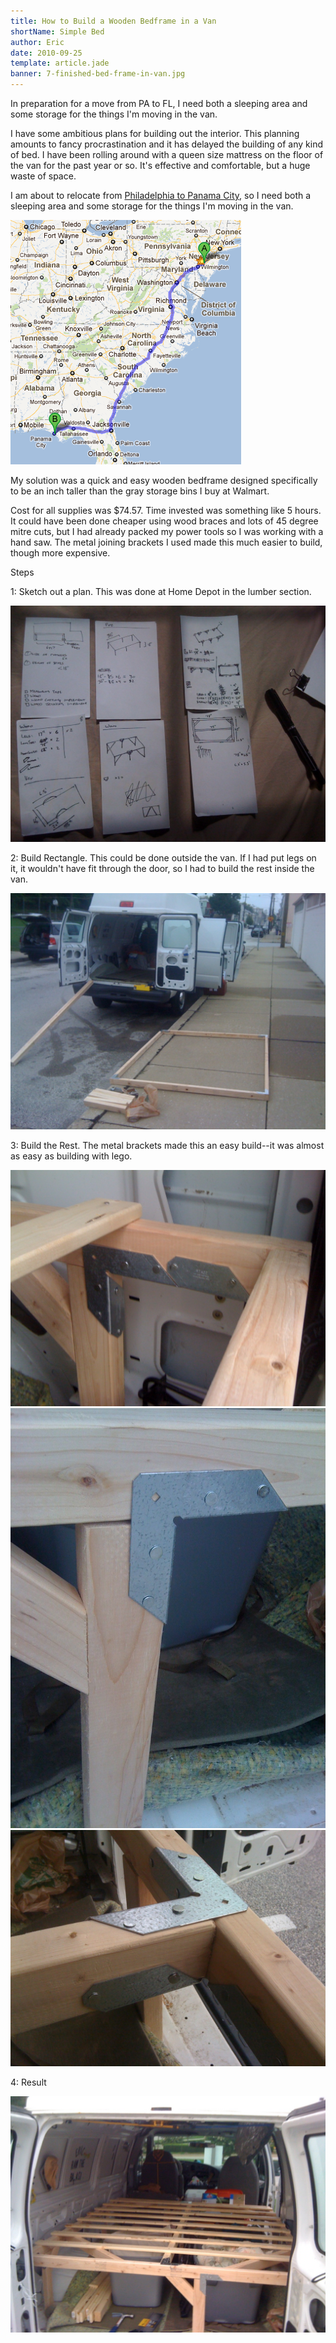 ```yaml
---
title: How to Build a Wooden Bedframe in a Van
shortName: Simple Bed
author: Eric
date: 2010-09-25
template: article.jade
banner: 7-finished-bed-frame-in-van.jpg
---
```


In preparation for a move from PA to FL, I need both a sleeping area and some storage for the things I'm moving in the van.

<span class="more"></span>

I have some ambitious plans for building out the interior. This planning amounts to fancy procrastination and it has delayed the building of any kind of bed. I have been rolling around with a queen size mattress on the floor of the van for the past year or so. It's effective and comfortable, but a huge waste of space.

I am about to relocate from [Philadelphia to Panama City](http://maps.google.com/maps?q=philadelphia+pa+to+panama+city+fl), so I need both a sleeping area and some storage for the things I'm moving in the van.

![Trip Map](1-trip-map.png)

My solution was a quick and easy wooden bedframe designed specifically to be an inch taller than the gray storage bins I buy at Walmart.

Cost for all supplies was $74.57. Time invested was something like 5 hours. It could have been done cheaper using wood braces and lots of 45 degree mitre cuts, but I had already packed my power tools so I was working with a hand saw. The metal joining brackets I used made this much easier to build, though more expensive.

Steps

1: Sketch out a plan. This was done at Home Depot in the lumber section.

![Sketches](2-plan.jpg)

2: Build Rectangle. This could be done outside the van. If I had put legs on it, it wouldn't have fit through the door, so I had to build the rest inside the van.

![Outside](3-build-frame.jpg)

3: Build the Rest. The metal brackets made this an easy build--it was almost as easy as building with lego.

![Corner](4-corner-brace.jpg)
![Legbrace](5-angle-brace.jpg)
![Supportbeam](6-double-brace.jpg)

4: Result

![Complete Wooden Bed Frame in Van](7-finished-bed-frame-in-van.jpg)

